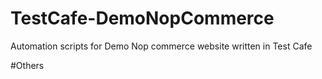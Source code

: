 # TestCafe-DemoNopCommerce
Automation scripts for Demo Nop commerce website written in Test Cafe

#Others
